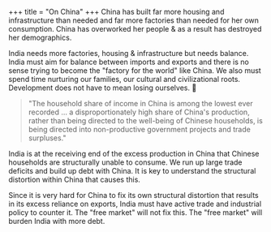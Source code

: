 +++
title = "On China"
+++
China has built far more housing and infrastructure than needed and far more factories than needed for her own consumption. China has overworked her people & as a result has destroyed her demographics. 

India needs more factories, housing & infrastructure but needs balance. India must aim for balance between imports and exports and there is no sense trying to become the "factory for the world" like China. We also must spend time nurturing our families, our cultural and civilizational roots. Development does not have to mean losing ourselves. 🙏

> "The household share of income in China is among the lowest ever recorded ... a disproportionately high share of China's production, rather than being directed to the well-being of Chinese households, is being directed into non-productive government projects and trade surpluses."

India is at the receiving end of the excess production in China that Chinese households are structurally unable to consume. We run up large trade deficits and build up debt with China. It is key to understand the structural distortion within China that causes this.

Since it is very hard for China to fix its own structural distortion that results in its excess reliance on exports, India must have active trade and industrial policy to counter it. The "free market" will not fix this. The "free market" will burden India with more debt.